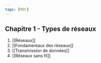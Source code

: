 ```yaml
---
tags: [MOC]
---
```


## Chapitre 1 - Types de réseaux

1. [[Réseaux]]
2. [[Fondamentaux des réseaux]]
3. [[Transmission de données]]
4. [[Réseaux sans fil]]